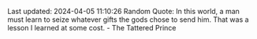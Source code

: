 Last updated: 2024-04-05 11:10:26
Random Quote: In this world, a man must learn to seize whatever gifts the gods chose to send him.  That was a lesson I learned at some cost.  -  The Tattered Prince